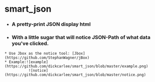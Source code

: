 # smart_json
   * ### A pretty-print JSON display html 
   * ### With a little sugar that will notice JSON-Path of what data you've clicked.
    * Use Jbox as the notice tool: [Jbox](https://github.com/StephanWagner/jBox)
    * Example:![example](https://github.com/dickcarlee/smart_json/blob/master/example.png)
               ![notice](https://github.com/dickcarlee/smart_json/blob/master/notice.png)
